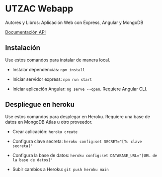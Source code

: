# UTZAC Webapp

Autores y Libros: Aplicación Web con Express, Angular y MongoDB

[Documentación API](./docs/api.md)

## Instalación

Use estos comandos para instalar de manera local.

- Instalar dependencias: `npm install`

- Iniciar servidor express: `npm run start`

- Iniciar aplicación Angular: `ng serve --open`. Requiere Angular CLI.

## Despliegue en heroku

Use estos comandos para desplegar en Heroku. Requiere una base de datos en MongoDB Atlas u otro proveedor.

- Crear aplicación: `heroku create`

- Configura clave secreta: `heroku config:set SECRET="[Tu clave secreta]"`

- Configura la base de datos: `heroku config:set DATABASE_URL="[URL de la base de datos]"`

- Subir cambios a Heroku: `git push heroku main`
